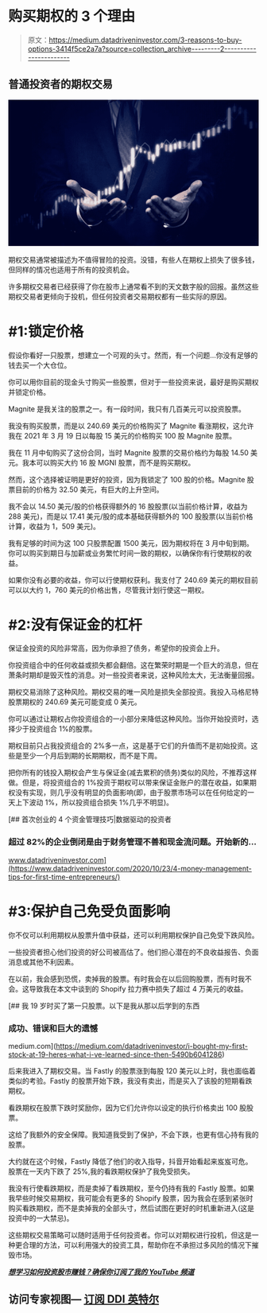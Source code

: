 # 购买期权的 3 个理由

> 原文：<https://medium.datadriveninvestor.com/3-reasons-to-buy-options-3414f5ce2a7a?source=collection_archive---------2----------------------->

## 普通投资者的期权交易

![](img/f815dbc766c28b0a71f209ccf741f68b.png)

期权交易通常被描述为不值得冒险的投资。没错，有些人在期权上损失了很多钱，但同样的情况也适用于所有的投资机会。

许多期权交易者已经获得了你在股市上通常看不到的天文数字般的回报。虽然这些期权交易者更倾向于投机，但任何投资者交易期权都有一些实际的原因。

# #1:锁定价格

假设你看好一只股票，想建立一个可观的头寸。然而，有一个问题…你没有足够的钱去买一个大仓位。

你可以用你目前的现金头寸购买一些股票，但对于一些投资来说，最好是购买期权并锁定价格。

Magnite 是我关注的股票之一。有一段时间，我只有几百美元可以投资股票。

我没有购买股票，而是以 240.69 美元的价格购买了 Magnite 看涨期权，这允许我在 2021 年 3 月 19 日以每股 15 美元的价格购买 100 股 Magnite 股票。

我在 11 月中旬购买了这份合同，当时 Magnite 股票的交易价格约为每股 14.50 美元。我本可以购买大约 16 股 MGNI 股票，而不是购买期权。

然而，这个选择被证明是更好的投资，因为我锁定了 100 股的价格。Magnite 股票目前的价格为 32.50 美元，有巨大的上升空间。

我不会以 14.50 美元/股的价格获得额外的 16 股股票(以当前价格计算，收益为 288 美元)，而是以 17.41 美元/股的成本基础获得额外的 100 股股票(以当前价格计算，收益为 1，509 美元)。

我有足够的时间为这 100 只股票配置 1500 美元，因为期权将在 3 月中旬到期。你可以购买到期日与加薪或业务繁忙时间一致的期权，以确保你有行使期权的收益。

如果你没有必要的收益，你可以行使期权获利。我支付了 240.69 美元的期权目前可以以大约 1，760 美元的价格出售，尽管我计划行使这一期权。

# #2:没有保证金的杠杆

保证金投资的风险非常高，因为你承担了债务，希望你的投资会上升。

你投资组合中的任何收益或损失都会翻倍。这在繁荣时期是一个巨大的消息，但在萧条时期却是毁灭性的消息。对一些投资者来说，这种风险太大，无法衡量回报。

期权交易消除了这种风险。期权交易的唯一风险是损失全部投资。我投入马格尼特股票期权的 240.69 美元可能变成 0 美元。

你可以通过让期权占你投资组合的一小部分来降低这种风险。当你开始投资时，选择少于投资组合 1%的股票。

期权目前只占我投资组合的 2%多一点，这是基于它们的升值而不是初始投资。这些是至少一个月后到期的长期期权，而不是下周。

把你所有的钱投入期权会产生与保证金(减去累积的债务)类似的风险，不推荐这样做。但是，将投资组合的 1%投资于期权可以带来保证金账户的潜在收益，如果期权没有实现，则几乎没有明显的负面影响(即，由于股票市场可以在任何给定的一天上下波动 1%，所以投资组合损失 1%几乎不明显)。

[](https://www.datadriveninvestor.com/2020/10/23/4-money-management-tips-for-first-time-entrepreneurs/) [## 首次创业的 4 个资金管理技巧|数据驱动的投资者

### 超过 82%的企业倒闭是由于财务管理不善和现金流问题。开始新的…

www.datadriveninvestor.com](https://www.datadriveninvestor.com/2020/10/23/4-money-management-tips-for-first-time-entrepreneurs/) 

# #3:保护自己免受负面影响

你不仅可以利用期权从股票升值中获益，还可以利用期权保护自己免受下跌风险。

一些投资者担心他们投资的好公司被高估了。他们担心潜在的不良收益报告、负面消息或其他不利因素。

在以前，我会感到恐慌，卖掉我的股票。有时我会在以后回购股票，而有时我不会。这导致我在本文中谈到的 Shopify 拉力赛中损失了超过 4 万美元的收益。

[](https://medium.com/datadriveninvestor/i-bought-my-first-stock-at-19-heres-what-i-ve-learned-since-then-5490b6041286) [## 我 19 岁时买了第一只股票。以下是我从那以后学到的东西

### 成功、错误和巨大的遗憾

medium.com](https://medium.com/datadriveninvestor/i-bought-my-first-stock-at-19-heres-what-i-ve-learned-since-then-5490b6041286) 

后来我进入了期权交易。当 Fastly 的股票涨到每股 120 美元以上时，我也面临着类似的考验。Fastly 的股票开始下跌，我没有卖出，而是买入了该股的短期看跌期权。

看跌期权在股票下跌时奖励你，因为它们允许你以设定的执行价格卖出 100 股股票。

这给了我额外的安全保障。我知道我受到了保护，不会下跌，也更有信心持有我的股票。

大约就在这个时候，Fastly 降低了他们的收入指导，抖音开始看起来岌岌可危。股票在一天内下跌了 25%,我的看跌期权保护了我免受损失。

我没有行使看跌期权，而是卖掉了看跌期权，至今仍持有我的 Fastly 股票。如果我早些时候交易期权，我可能会有更多的 Shopify 股票，因为我会在感到紧张时购买看跌期权，而不是卖掉我的全部头寸，然后试图在更好的时机重新进入(这是投资中的一大禁忌)。

这些期权交易策略可以随时适用于任何投资者。你可以对期权进行投机，但这是一种更合理的方法，可以利用强大的投资工具，帮助你在不承担过多风险的情况下摧毁市场。

[***想学习如何投资股市赚钱？确保你订阅了我的 YouTube 频道***](http://bit.ly/2W4ag01)

## 访问专家视图— [订阅 DDI 英特尔](https://datadriveninvestor.com/ddi-intel)